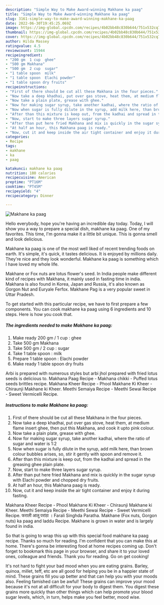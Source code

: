 ```yaml
---
description: "Simple Way to Make Award-winning Makhane ka paag"
title: "Simple Way to Make Award-winning Makhane ka paag"
slug: 3161-simple-way-to-make-award-winning-makhane-ka-paag
date: 2022-06-30T19:45:25.069Z
image: https://img-global.cpcdn.com/recipes/4b02bb48c830b644/751x532cq70/makhane-ka-paag-recipe-main-photo.jpg
thumbnail: https://img-global.cpcdn.com/recipes/4b02bb48c830b644/751x532cq70/makhane-ka-paag-recipe-main-photo.jpg
cover: https://img-global.cpcdn.com/recipes/4b02bb48c830b644/751x532cq70/makhane-ka-paag-recipe-main-photo.jpg
author: Hilda Massey
ratingvalue: 4.5
reviewcount: 15944
recipeingredient:
- "200 gm  1 cup  ghee"
- "500 gm Makhana"
- "500 gm  2 cup  sugar"
- "1 table spoon  milk"
- "1 table spoon  Elachi powder"
- "1 table spoon dry fruits"
recipeinstructions:
- "First of there should be cut all these Makhana in the four pieces."
- "Now take a deep khadhai, put over gas stove, heat them, at medium flame insert ghee, then put this Makhana, and cook it upto pink colour."
- "Now take a plain plate, grease with ghee."
- "Now for making sugar syrup, take another kadhai, where the ratio of sugar and water is 1:2"
- "Now when sugar is fully dilute in the syrup, add milk here, than brown colour bubbles arises, so, stir it gently with spoon and remove it."
- "After than this mixture is keep out, from the kadhai and spread in the greasing ghee plain plate."
- "Now, start to make three layers sugar syrup."
- "After than put here fried Makhana and mix is quickly in the sugar syrup with Elachi powder and chopped dry fruits."
- "At half an hour, this Makhana paag is ready."
- "Now, cut it and keep inside the air tight container and enjoy it during fasting."
categories:
- Recipe
tags:
- makhane
- ka
- paag

katakunci: makhane ka paag 
nutrition: 180 calories
recipecuisine: American
preptime: "PT16M"
cooktime: "PT45M"
recipeyield: "4"
recipecategory: Dinner

---
```



![Makhane ka paag](https://img-global.cpcdn.com/recipes/4b02bb48c830b644/751x532cq70/makhane-ka-paag-recipe-main-photo.jpg)

Hello everybody, hope you're having an incredible day today. Today, I will show you a way to prepare a special dish, makhane ka paag. One of my favorites. This time, I'm gonna make it a little bit unique. This is gonna smell and look delicious.

Makhane ka paag is one of the most well liked of recent trending foods on earth. It's simple, it's quick, it tastes delicious. It is enjoyed by millions daily. They're nice and they look wonderful. Makhane ka paag is something which I have loved my whole life.

Makhane or Fox nuts are lotus flower&#39;s seed. In India people make different kind of recipes with Makhana, it mainly used in fasting time in india. Makhana is also found in Korea, Japan and Russia, it&#39;s also known as Gorgon Nut and Euryale Ferfox. Makhane Pag is a very popular sweet in Uttar Pradesh.


To get started with this particular recipe, we have to first prepare a few components. You can cook makhane ka paag using 6 ingredients and 10 steps. Here is how you cook that.

<!--inarticleads1-->

##### The ingredients needed to make Makhane ka paag:

1. Make ready 200 gm / 1 cup : ghee
1. Take 500 gm Makhana
1. Take 500 gm / 2 cup : sugar
1. Take 1 table spoon : milk
1. Prepare 1 table spoon : Elachi powder
1. Make ready 1 table spoon dry fruits


Arbi is prepared with numerous styles but arbi jhol prepared with fried lotus seeds is delicious to. Makhana Paag Recipe - Makhana chikki - Puffed lotus seeds brittles recipe. Makhana Kheer Recipe - Phool Makhane Ki Kheer - Chiraunji Makhane ki Kheer. Meethi Semaiya Recipe - Meethi Sewai Recipe - Sweet Vermicelli Recipe. 

<!--inarticleads2-->

##### Instructions to make Makhane ka paag:

1. First of there should be cut all these Makhana in the four pieces.
1. Now take a deep khadhai, put over gas stove, heat them, at medium flame insert ghee, then put this Makhana, and cook it upto pink colour.
1. Now take a plain plate, grease with ghee.
1. Now for making sugar syrup, take another kadhai, where the ratio of sugar and water is 1:2
1. Now when sugar is fully dilute in the syrup, add milk here, than brown colour bubbles arises, so, stir it gently with spoon and remove it.
1. After than this mixture is keep out, from the kadhai and spread in the greasing ghee plain plate.
1. Now, start to make three layers sugar syrup.
1. After than put here fried Makhana and mix is quickly in the sugar syrup with Elachi powder and chopped dry fruits.
1. At half an hour, this Makhana paag is ready.
1. Now, cut it and keep inside the air tight container and enjoy it during fasting.


Makhana Kheer Recipe - Phool Makhane Ki Kheer - Chiraunji Makhane ki Kheer. Meethi Semaiya Recipe - Meethi Sewai Recipe - Sweet Vermicelli Recipe. फराली आलू परांठा । Farali Singhda Paratha. Makhane (Fox nuts, Gorgon nuts) ka paag and laddu Recipe. Makhane is grown in water and is largely found in india. 

So that is going to wrap this up with this special food makhane ka paag recipe. Thanks so much for reading. I'm confident that you can make this at home. There's gonna be interesting food at home recipes coming up. Don't forget to bookmark this page in your browser, and share it to your loved ones, colleague and friends. Thank you for reading. Go on get cooking!

It's not hard to fight your bad mood when you are eating grains. Barley, quinoa, millet, teff, etc are all good for helping you be in a happier state of mind. These grains fill you up better and that can help you with your moods also. Feeling famished can be awful! These grains can improve your mood because it's not at all difficult for your body to digest them. You digest these grains more quickly than other things which can help promote your blood sugar levels, which, in turn, helps make you feel better, mood wise.
